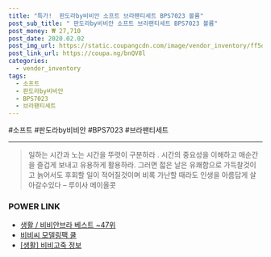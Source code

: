 ```yaml
--- 
title: "특가!  판도라by비비안 소프트 브라팬티세트 BPS7023 볼륨" 
post_sub_title: " 판도라by비비안 소프트 브라팬티세트 BPS7023 볼륨" 
post_money: ₩ 27,710 
post_date: 2020.02.02 
post_img_url: https://static.coupangcdn.com/image/vendor_inventory/ff5d/09247eb9ffeda786cd36c18112525e3c30097d214d80baa1d97267ab620f.jpg 
post_link_url: https://coupa.ng/bnQV8l 
categories: 
  - vendor_inventory 
tags: 
  - 소프트 
  - 판도라by비비안 
  - BPS7023 
  - 브라팬티세트 
--- 
```

  #소프트 #판도라by비비안 #BPS7023 #브라팬티세트 
<hr> 

> 일하는 시간과 노는 시간을 뚜렷이 구분하라 . 시간의 중요성을 이해하고 매순간을 즐겁게 보내고 유용하게 활용하라. 그러면 젋은 날은 유쾌함으로 가득찰것이고 늙어서도 후회할 일이 적어질것이며 비록 가난할 때라도 인생을 아름답게 살아갈수있다  – 루이사 메이올콧 


### POWER LINK

* <a href="https://blog.naver.com/santokki14/221780579359" target="_blank">생활 / 비비안브라 베스트 ~47위</a>
* <a href="https://blog.naver.com/fasyy4321/221787044666" target="_blank">비비씨 모델링팩 쿨</a>
* <a href="https://blog.naver.com/sakai111/221763276037" target="_blank"> [생활] 비비고죽 정보 </a>
